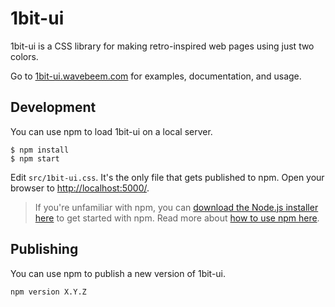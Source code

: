 # 1bit-ui

1bit-ui is a CSS library for making retro-inspired web pages using just two colors.

Go to [1bit-ui.wavebeem.com](https://1bit-ui.wavebeem.comcom) for examples, documentation, and usage.

## Development

You can use npm to load 1bit-ui on a local server.

```
$ npm install
$ npm start
```

Edit `src/1bit-ui.css`. It's the only file that gets published to npm. Open your browser to <http://localhost:5000/>.

> If you're unfamiliar with npm, you can [download the Node.js installer here](https://nodejs.org/en/download/) to get started with npm. Read more about [how to use npm here](https://docs.npmjs.com/about-npm/).

## Publishing

You can use npm to publish a new version of 1bit-ui.

```
npm version X.Y.Z
```
